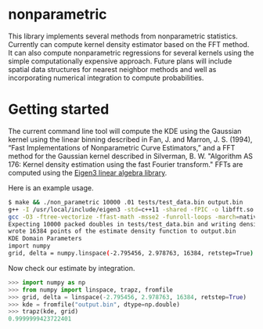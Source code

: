 # nonparametric 

This library implements several methods from nonparametric statistics. Currently can compute kernel density estimator based on the FFT method. It can also compute nonparametric regressions for several kernels using the simple computationally expensive approach. Future plans will include spatial data structures for nearest neighbor methods and well as incorporating numerical integration to compute probabilities. 


# Getting started

The current command line tool will compute the KDE using the Gaussian kernel using the linear binning described in Fan, J. and Marron, J. S. (1994), “Fast Implementations of Nonparametric Curve Estimators,” and a FFT method for the Gaussian kernel described in Silverman, B. W. "Algorithm AS 176: Kernel density estimation using the fast Fourier transform." FFTs are computed using the [Eigen3 linear algebra library](https://eigen.tuxfamily.org). 



Here is an example usage. 

```bash
$ make && ./non_parametric 10000 .01 tests/test_data.bin output.bin
g++ -I /usr/local/include/eigen3 -std=c++11 -shared -fPIC -o libfft.so libfft.cpp
gcc -O3 -ftree-vectorize -ffast-math -msse2 -funroll-loops -march=native -mfpmath=sse -fstrict-aliasing -std=c99 -L. -lfft -lm  -o non_parametric non_parametric.c kernels.c binning.c utilities.c
Expecting 10000 packed doubles in tests/test_data.bin and writing density estimation with bandwidth 0.010000 to output.bin
wrote 16384 points of the estimate density function to output.bin
KDE Domain Parameters
import numpy
grid, delta = numpy.linspace(-2.795456, 2.978763, 16384, retstep=True)
```

Now check our estimate by integration.

```python
>>> import numpy as np
>>> from numpy import linspace, trapz, fromfile
>>> grid, delta = linspace(-2.795456, 2.978763, 16384, retstep=True)
>>> kde = fromfile("output.bin", dtype=np.double)
>>> trapz(kde, grid)
0.9999999423722401
```
